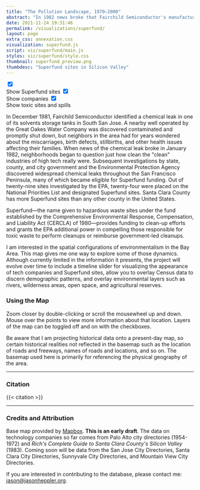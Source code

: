 ```yaml
---
title: "The Pollution Landscape, 1970—2000"
abstract: "In 1982 news broke that Fairchild Semiconductor's manufacturing facility in South San Jose had leaked industrial solvents into the soil and groundwater, affecting nearby drinking wells operated by the Great Oak Water Company that supplied 16,000 residents. By the end of the decade, numerous leaks, spills, and contaminations would be uncovered."
date: 2021-11-24 19:31:46
permalink: /visualizations/superfund/
layout: page
extra_css: annexation.css
visualization: superfund.js
script: viz/superfund/main.js
styles: viz/superfund/style.css
thumbnail: superfund_preview.png
thumbdesc: "Superfund sites in Silicon Valley"
---
```

<link rel="stylesheet" href="https://unpkg.com/leaflet@1.9.4/dist/leaflet.css" integrity="sha256-p4NxAoJBhIIN+hmNHrzRCf9tD/miZyoHS5obTRR9BMY=" crossorigin="" />
<script src="https://unpkg.com/leaflet@1.9.4/dist/leaflet.js" integrity="sha256-20nQCchB9co0qIjJZRGuk2/Z9VM+kNiyxNV1lvTlZBo=" crossorigin=""></script>

<div class="row">

<div id="viz"></div>

</div>

<div class="flex justify-center mt-4">
  <form role="form" class="flex space-x-4">
    <label class="checkbox-inline flex items-center space-x-2">
      <input id="showsuperfund" type="checkbox" data-filter=".superfund-circ" checked>
      <div class="w-4 h-4" style="background-color: #d95f02;"></div>
      <span>Show Superfund sites</span>
    </label>
    <label class="checkbox-inline flex items-center space-x-2">
      <input id="showcompanies" type="checkbox" data-filter=".company-circ" checked>
      <div class="w-4 h-4" style="background-color: #7570b3;"></div>
      <span>Show companies</span>
    </label>
    <label class="checkbox-inline flex items-center space-x-2">
      <input id="showtoxics" type="checkbox" data-filter=".toxics-circ" checked>
      <div class="w-4 h-4" style="background-color: #1b9e77;"></div>
      <span>Show toxic sites and spills</span>
    </label>
  </form>
</div>

  <div class="container mx-auto">
    <div class="col-md-8">

<p>
In December 1981, Fairchild Semiconductor identified a chemical leak in one of its solvents storage tanks in South San Jose. A nearby well operated by the Great Oakes Water Company was discovered contaminated and promptly shut down, but neighbors in the area had for years wondered about the miscarriages, birth defects, stillbirths, and other health issues affecting their families. When news of the chemical leak broke in January 1982, neighborhoods began to question just how clean the "clean" industries of high tech really were. Subsequent investigations by state, county, and city government and the Environmental Protection Agency discovered widespread chemical leaks throughout the San Francisco Peninsula, many of which became eligible for Superfund funding. Out of twenty-nine sites investigated by the EPA, twenty-four were placed on the National Priorities List and designated Superfund sites. Santa Clara County has more Superfund sites than any other county in the United States.
</p>

<p>
Superfund&#8212;the name given to hazardous waste sites under the fund established by the Comprehensive Environmental Response, Compensation, and Liability Act (CERCLA) of 1980&#8212;provides funding to clean-up efforts and grants the EPA additional power in compelling those responsible for toxic waste to perform cleanups or reimburse government-led cleanups.
</p>

<p>
I am interested in the spatial configurations of environmentalism in the Bay Area. This map gives me one way to explore some of those dynamics. Although currently limited in the information it presents, the project will evolve over time to include a timeline slider for visualizing the appearance of tech companies and Superfund sites, allow you to overlay Census data to discern demographic patterns, and overlay environmental layers such as rivers, wilderness areas, open space, and agricultural reserves.
</p>

<h3>Using the Map</h3>

<p>
Zoom closer by double-clicking or scroll the mousewheel up and down. Mouse over the points to view more information about that location. Layers of the map can be toggled off and on with the checkboxes.
</p>

<p>Be aware that I am projecting historical data onto a present-day map, so certain historical realities not reflected in the basemap such as the location of roads and freeways, names of roads and locations, and so on. The basemap used here is primarily for referencing the physical geography of the area.</p>

<hr>

<h3>Citation</h3>

  {{< citation >}}

<hr>

<h3>Credits and Attribution</h3>

<p>Base map provided by <a href="https://mapbox.com">Mapbox</a>. <strong>This is an early draft</strong>. The data on technology companies so far comes from Palo Alto city directories (1954-1972) and <em>Rich's Complete Guide to Santa Clara County's Silicon Valley</em> (1983). Coming soon will be data from the San Jose City Directories, Santa Clara City Directories, Sunnyvale City Directories, and Mountain View City Directories.</p>

<p>If you are interested in contributing to the database, please contact me: <a href="mailto:jason@jasonheppler.org">jason@jasonheppler.org</a>.</p>

</div><!-- .col-md-8 -->

<div class="col-md-4 sidebar">
</div>
